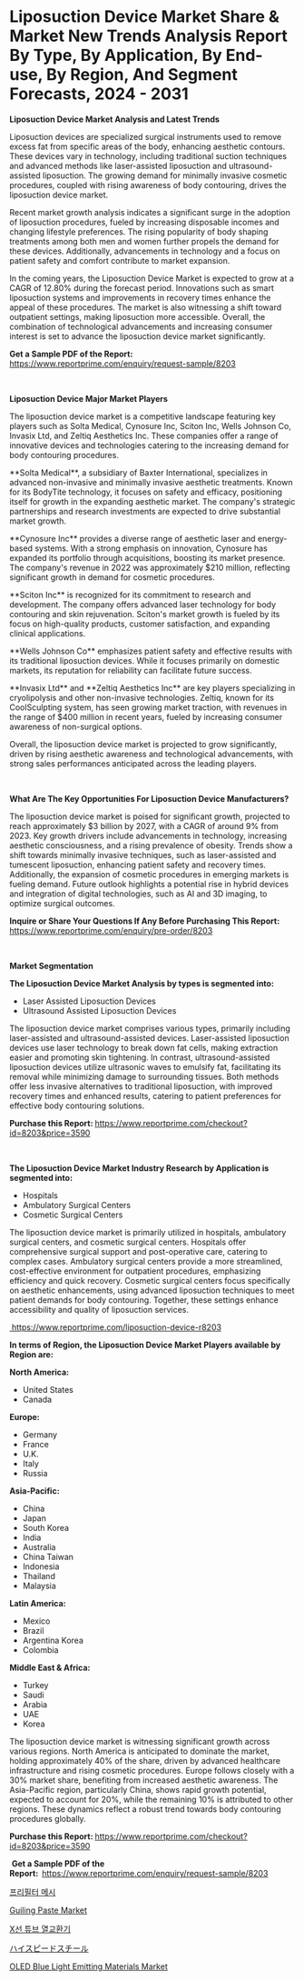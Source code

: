 <p><h1>Liposuction Device Market Share & Market New Trends Analysis Report By Type, By Application, By End-use, By Region, And Segment Forecasts, 2024 - 2031</h1></p><p><strong>Liposuction Device Market Analysis and Latest Trends</strong></p>
<p><p>Liposuction devices are specialized surgical instruments used to remove excess fat from specific areas of the body, enhancing aesthetic contours. These devices vary in technology, including traditional suction techniques and advanced methods like laser-assisted liposuction and ultrasound-assisted liposuction. The growing demand for minimally invasive cosmetic procedures, coupled with rising awareness of body contouring, drives the liposuction device market.</p><p>Recent market growth analysis indicates a significant surge in the adoption of liposuction procedures, fueled by increasing disposable incomes and changing lifestyle preferences. The rising popularity of body shaping treatments among both men and women further propels the demand for these devices. Additionally, advancements in technology and a focus on patient safety and comfort contribute to market expansion.</p><p>In the coming years, the Liposuction Device Market is expected to grow at a CAGR of 12.80% during the forecast period. Innovations such as smart liposuction systems and improvements in recovery times enhance the appeal of these procedures. The market is also witnessing a shift toward outpatient settings, making liposuction more accessible. Overall, the combination of technological advancements and increasing consumer interest is set to advance the liposuction device market significantly.</p></p>
<p><strong>Get a Sample PDF of the Report:&nbsp;</strong> <a href="https://www.reportprime.com/enquiry/request-sample/8203">https://www.reportprime.com/enquiry/request-sample/8203</a></p>
<p>&nbsp;</p>
<p><strong>Liposuction Device Major Market Players</strong></p>
<p><p>The liposuction device market is a competitive landscape featuring key players such as Solta Medical, Cynosure Inc, Sciton Inc, Wells Johnson Co, Invasix Ltd, and Zeltiq Aesthetics Inc. These companies offer a range of innovative devices and technologies catering to the increasing demand for body contouring procedures.</p><p>**Solta Medical**, a subsidiary of Baxter International, specializes in advanced non-invasive and minimally invasive aesthetic treatments. Known for its BodyTite technology, it focuses on safety and efficacy, positioning itself for growth in the expanding aesthetic market. The company's strategic partnerships and research investments are expected to drive substantial market growth.</p><p>**Cynosure Inc** provides a diverse range of aesthetic laser and energy-based systems. With a strong emphasis on innovation, Cynosure has expanded its portfolio through acquisitions, boosting its market presence. The company's revenue in 2022 was approximately $210 million, reflecting significant growth in demand for cosmetic procedures.</p><p>**Sciton Inc** is recognized for its commitment to research and development. The company offers advanced laser technology for body contouring and skin rejuvenation. Sciton's market growth is fueled by its focus on high-quality products, customer satisfaction, and expanding clinical applications.</p><p>**Wells Johnson Co** emphasizes patient safety and effective results with its traditional liposuction devices. While it focuses primarily on domestic markets, its reputation for reliability can facilitate future success.</p><p>**Invasix Ltd** and **Zeltiq Aesthetics Inc** are key players specializing in cryolipolysis and other non-invasive technologies. Zeltiq, known for its CoolSculpting system, has seen growing market traction, with revenues in the range of $400 million in recent years, fueled by increasing consumer awareness of non-surgical options.</p><p>Overall, the liposuction device market is projected to grow significantly, driven by rising aesthetic awareness and technological advancements, with strong sales performances anticipated across the leading players.</p></p>
<p>&nbsp;</p>
<p><strong>What Are The Key Opportunities For Liposuction Device Manufacturers?</strong></p>
<p><p>The liposuction device market is poised for significant growth, projected to reach approximately $3 billion by 2027, with a CAGR of around 9% from 2023. Key growth drivers include advancements in technology, increasing aesthetic consciousness, and a rising prevalence of obesity. Trends show a shift towards minimally invasive techniques, such as laser-assisted and tumescent liposuction, enhancing patient safety and recovery times. Additionally, the expansion of cosmetic procedures in emerging markets is fueling demand. Future outlook highlights a potential rise in hybrid devices and integration of digital technologies, such as AI and 3D imaging, to optimize surgical outcomes.</p></p>
<p><strong>Inquire or Share Your Questions If Any Before Purchasing This Report:</strong> <a href="https://www.reportprime.com/enquiry/pre-order/8203">https://www.reportprime.com/enquiry/pre-order/8203</a></p>
<p>&nbsp;</p>
<p><strong>Market Segmentation</strong></p>
<p><strong>The Liposuction Device Market Analysis by types is segmented into:</strong></p>
<p><ul><li>Laser Assisted Liposuction Devices</li><li>Ultrasound Assisted Liposuction Devices</li></ul></p>
<p><p>The liposuction device market comprises various types, primarily including laser-assisted and ultrasound-assisted devices. Laser-assisted liposuction devices use laser technology to break down fat cells, making extraction easier and promoting skin tightening. In contrast, ultrasound-assisted liposuction devices utilize ultrasonic waves to emulsify fat, facilitating its removal while minimizing damage to surrounding tissues. Both methods offer less invasive alternatives to traditional liposuction, with improved recovery times and enhanced results, catering to patient preferences for effective body contouring solutions.</p></p>
<p><strong>Purchase this Report:&nbsp;</strong><a href="https://www.reportprime.com/checkout?id=8203&price=3590">https://www.reportprime.com/checkout?id=8203&price=3590</a></p>
<p>&nbsp;</p>
<p><strong>The Liposuction Device Market Industry Research by Application is segmented into:</strong></p>
<p><ul><li>Hospitals</li><li>Ambulatory Surgical Centers</li><li>Cosmetic Surgical Centers</li></ul></p>
<p><p>The liposuction device market is primarily utilized in hospitals, ambulatory surgical centers, and cosmetic surgical centers. Hospitals offer comprehensive surgical support and post-operative care, catering to complex cases. Ambulatory surgical centers provide a more streamlined, cost-effective environment for outpatient procedures, emphasizing efficiency and quick recovery. Cosmetic surgical centers focus specifically on aesthetic enhancements, using advanced liposuction techniques to meet patient demands for body contouring. Together, these settings enhance accessibility and quality of liposuction services.</p></p>
<p><a href="https://www.reportprime.com/liposuction-device-r8203">&nbsp;https://www.reportprime.com/liposuction-device-r8203</a></p>
<p><strong>In terms of Region, the Liposuction Device Market Players available by Region are:</strong></p>
<p>
    <p> <strong> North America: </strong>
        <ul>
            <li>United States</li>
            <li>Canada</li>
        </ul>
        </p> 
    <p> <strong> Europe: </strong>
        <ul>
            <li>Germany</li>
            <li>France</li>
            <li>U.K.</li>
            <li>Italy</li>
            <li>Russia</li>
        </ul>
        </p> 
    <p> <strong> Asia-Pacific: </strong>
        <ul>
            <li>China</li>
            <li>Japan</li>
            <li>South Korea</li>
            <li>India</li>
            <li>Australia</li>
            <li>China Taiwan</li>
            <li>Indonesia</li>
            <li>Thailand</li>
            <li>Malaysia</li>
        </ul>
        </p> 
    <p> <strong> Latin America: </strong>
        <ul>
            <li>Mexico</li>
            <li>Brazil</li>
            <li>Argentina Korea</li>
            <li>Colombia</li>
        </ul>
        </p> 
    <p> <strong> Middle East & Africa: </strong>
        <ul>
            <li>Turkey</li>
            <li>Saudi</li>
            <li>Arabia</li>
            <li>UAE</li>
            <li>Korea</li>
        </ul>
    </p>
    </p>
<p><p>The liposuction device market is witnessing significant growth across various regions. North America is anticipated to dominate the market, holding approximately 40% of the share, driven by advanced healthcare infrastructure and rising cosmetic procedures. Europe follows closely with a 30% market share, benefiting from increased aesthetic awareness. The Asia-Pacific region, particularly China, shows rapid growth potential, expected to account for 20%, while the remaining 10% is attributed to other regions. These dynamics reflect a robust trend towards body contouring procedures globally.</p></p>
<p><strong>Purchase this Report: </strong><a href="https://www.reportprime.com/checkout?id=8203&price=3590">https://www.reportprime.com/checkout?id=8203&price=3590</a></p>
<p>&nbsp;<strong>Get a Sample PDF of the Report:&nbsp;&nbsp;</strong><a href="https://www.reportprime.com/enquiry/request-sample/8203">https://www.reportprime.com/enquiry/request-sample/8203</a></p>
<p><strong></strong></p>
<p><p><a href="https://medium.com/@melodyfunk1988/%EC%84%B8%EA%B3%84-prefilter-mesh-market-%EC%9D%80-2024%EC%97%90%EC%84%9C-2031%EB%A1%9C-%EC%97%B0%ED%8F%89%EA%B7%A0-%EC%A6%9D%EA%B0%80%EC%9C%A8%EC%9D%84-%EB%B3%B4%EC%9D%BC-%EA%B2%83%EC%9C%BC%EB%A1%9C-%EC%98%88%EC%83%81%EB%90%A9%EB%8B%88%EB%8B%A4-691cf8da3bd1">프리필터 메시</a></p><p><a href="https://issuu.com/reportprime-2/docs/guiling-paste-market-size-2030.pptx_ae780384d58962">Guiling Paste Market</a></p><p><a href="https://medium.com/@melodyfunk1988/x-ray-tube-heat-exchangers-market-%EC%9D%98-%EA%B8%80%EB%A1%9C%EB%B2%8C-%EC%8B%9C%EC%9E%A5-%EA%B0%9C%EC%9A%94%EB%8A%94-%EC%A0%84-%EC%84%B8%EA%B3%84-%EB%B0%8F-%EC%A3%BC%EC%9A%94-%EC%8B%9C%EC%9E%A5%EC%9D%98-%EC%82%B0%EC%97%85%EC%97%90-%EC%98%81%ED%96%A5%EC%9D%84-%EB%AF%B8%EC%B9%98%EB%8A%94-%EC%A3%BC%EC%9A%94-%ED%8A%B8%EB%A0%8C%EB%93%9C%EC%97%90-%EB%8C%80%ED%95%9C-%EB%8F%85%ED%8A%B9%ED%95%9C-%EA%B4%80%EC%A0%90%EC%9D%84-%EC%A0%9C%EA%B3%B5%ED%95%A9%EB%8B%88%EB%8B%A4-630bd309680d">X선 튜브 열교환기</a></p><p><a href="https://medium.com/@kathleencrooks2003/high-speed-steel-market-%E3%81%AF-%E3%82%B3%E3%82%B9%E3%83%88%E7%AE%A1%E7%90%86%E3%81%A8%E5%8A%B9%E7%8E%87%E5%90%91%E4%B8%8A%E3%82%92%E5%84%AA%E5%85%88%E3%81%97%E3%81%BE%E3%81%99-%E3%81%95%E3%82%89%E3%81%AB-%E5%A0%B1%E5%91%8A%E6%9B%B8%E3%81%AF%E5%B8%82%E5%A0%B4%E3%81%AE%E9%9C%80%E8%A6%81%E9%9D%A2%E3%81%A8%E4%BE%9B%E7%B5%A6%E9%9D%A2%E3%81%AE%E4%B8%A1%E6%96%B9%E3%82%92%E3%82%AB%E3%83%90%E3%83%BC%E3%81%97%E3%81%A6%E3%81%84%E3%81%BE%E3%81%99-high-speed-steel-%E5%B8%82%E5%A0%B4%E3%81%AF-83b13692fa7f">ハイスピードスチール</a></p><p><a href="https://medium.com/@emma.white454357/navigating-the-global-oled-blue-light-emitting-materials-market-from-trends-to-strategy-for-period-bd19cd276bce">OLED Blue Light Emitting Materials Market</a></p></p>
